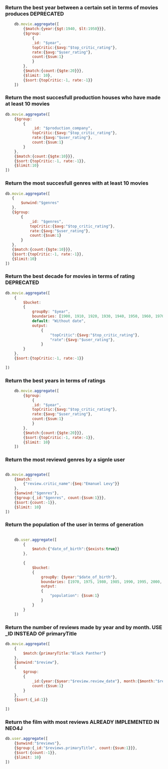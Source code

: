 
### Return the best year between a certain set in terms of movies produces DEPRECATED

```js   
    db.movie.aggregate([
        {$match:{year:{$gt:1940, $lt:1950}}},
        {$group:
            {
            _id: "$year",
            topCritic:{$avg:"$top_critic_rating"},
            rate:{$avg:"$user_rating"},
            count:{$sum:1}
            }
        },
        {$match:{count:{$gte:20}}},
        {$limit: 10}, 
        {$sort:{topCritic:-1, rate:-1}}
    ])

```

 ### Return the most succesfull production houses who have made at least 10 movies

```js
db.movie.aggregate([
    {$group:
        {
            _id: "$production_company",
            topCritic:{$avg:"$top_critic_rating"},
            rate:{$avg:"$user_rating"},
            count:{$sum:1}
        }
    }, 
    {$match:{count:{$gte:10}}},
    {$sort:{topCritic:-1, rate:-1}},
    {$limit:10}
])

 ```
### Return the most succesfull genres with at least 10 movies
 ```js
 db.movie.aggregate([
    {
        $unwind:"$genres"
    },
    {$group:
        {
            _id: "$genres",
            topCritic:{$avg:"$top_critic_rating"},
            rate:{$avg:"$user_rating"},
            count:{$sum:1}
        }
    }, 
    {$match:{count:{$gte:10}}},
    {$sort:{topCritic:-1, rate:-1}},
    {$limit:10}
])
```
### Return the best decade for movies in terms of rating DEPRECATED
```js
db.movie.aggregate([
    {
        $bucket:
        {
            groupBy: "$year",
            boundaries: [1900, 1910, 1920, 1930, 1940, 1950, 1960, 1970, 1980, 1990, 2000, 2010, 2020, 2030],
            default: "Without date",
            output:
                {
                    "topCritic":{$avg:"$top_critic_rating"},
                    "rate":{$avg:"$user_rating"}, 
                }
        }
    },
    {$sort:{topCritic:-1, rate:-1}}
    
])
```
### Return the best years in terms of ratings
```js
    db.movie.aggregate([
        {$group:
            {
            _id: "$year",
            topCritic:{$avg:"$top_critic_rating"},
            rate:{$avg:"$user_rating"},
            count:{$sum:1}
            }
        },
        {$match:{count:{$gte:20}}}, 
        {$sort:{topCritic:-1, rate:-1}},
        {$limit: 10}
    ])


```
 ### Return the most reviewd genres by a signle user
```js

db.movie.aggregate([
    {$match:
        {"review.critic_name":{$eq:"Emanuel Levy"}}  
    },
    {$unwind:"$genres"}, 
    {$group:{_id:"$genres", count:{$sum:1}}}, 
    {$sort:{count:-1}}, 
    {$limit: 10}
])

  ```
 ### Return the population of the user in terms of generation
```js
    
    db.user.aggregate([
        {
            $match:{"date_of_birth":{$exists:true}}
        },
        
        {
            $bucket:
            {
                groupBy: {$year:"$date_of_birth"},
                boundaries: [1970, 1975, 1980, 1985, 1990, 1995, 2000, 2005, 2010],
                output:
                {
                    "population": {$sum:1}   
                }
            }
        }
    ])

```
 ### Return the number of reviews made by year and by month. USE _ID INSTEAD OF primaryTitle
```js 
db.movie.aggregate([
    {
        $match:{primaryTitle:"Black Panther"}
    },
    {$unwind:"$review"},
    {
        $group:
        {
            _id:{year:{$year:"$review.review_date"}, month:{$month:"$review.review_date"}},
            count:{$sum:1}
        }
    },
    {$sort:{_id:1}}
        
])
``` 

### Return the film with most reviews ALREADY IMPLEMENTED IN NEO4J
```js
db.user.aggregate([
    {$unwind:"$reviews"}, 
    {$group:{_id:"$reviews.primaryTitle", count:{$sum:1}}}, 
    {$sort:{count:-1}}, 
    {$limit: 10}                         
])